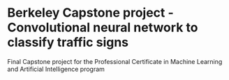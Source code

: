 # Berkeley Capstone project - Convolutional neural network to classify traffic signs
Final Capstone project for the Professional Certificate in Machine Learning and Artificial Intelligence program 
